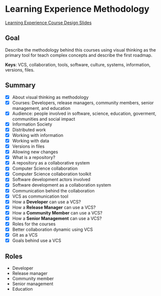 # Learning Experience Methodology

[Learning Experience Course Design Slides](https://docs.google.com/presentation/d/1pYdHqfeKCkD6QbQJjOjmkhTnGoAdoWLNN01sDiTn7ME/edit?usp=sharing)

## Goal

Describe the methodology behind this courses using visual thinking as the primary tool for teach complex concepts and describe the first roadmap.

**Keys**: VCS, collaboration, tools, software, culture, systems, information, versions, files.

## Summary

- [x] About visual thinking as methodology 
- [x] Courses: Developers, release managers, community members, senior management, and education
- [x] Audience: people involved in software, science, education, goverment, communities and social impact
- [x] Information Society
- [x] Distributed work
- [x] Working with information
- [x] Working with data
- [x] Versions in files
- [x] Allowing new changes
- [x] What is a repository?
- [x] A repository as a collaborative system
- [x] Computer Science collaboration
- [x] Computer Science collaboration toolkit
- [x] Software development actors involved
- [x] Software development as a collaboration system
- [x] Communication behind the collaboration
- [x] VCS as communication tool
- [x] How a **Developer** can use a VCS?
- [x] How a **Release Manager** can use a VCS?
- [x] How a **Community Member** can use a VCS?
- [x] How a **Senior Management** can use a VCS?
- [x] Roles for the courses
- [x] Better collaboration dynamic using VCS
- [x] Git as a VCS
- [x] Goals behind use a VCS

## Roles 

 - Developer
 - Release manager
 - Community member
 - Senior management
 - Education

